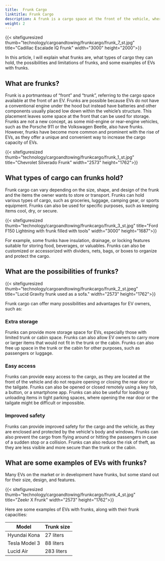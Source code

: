 ```yaml
---
title:  Frunk Cargo
linktitle: Frunk Cargo
description: A frunk is a cargo space at the front of the vehicle, where the internal combustion engine would typically be. Frunks can offer many benefits, such as extra storage, easy access, and improved safety.
weight: 2
---
```

<!-- markdownlint-disable MD033 -->

{{< sitefiguresized thumb="technology/cargoandtowing/frunkcargo/frunk_7_st.jpg" title="Cadillac Escalade IQ  Frunk" width="3000" height="2000">}}

In this article, I will explain what frunks are, what types of cargo they can hold, the possibilities and limitations of frunks, and some examples of EVs with frunks.

## What are frunks?

Frunk is a portmanteau of “front” and “trunk”, referring to the cargo space available at the front of an EV. Frunks are possible because EVs do not have a conventional engine under the hood but instead have batteries and other components usually placed low down within the vehicle’s structure. This placement leaves some space at the front that can be used for storage. Frunks are not a new concept, as some mid-engine or rear-engine vehicles, such as the Porsche 911 or the Volkswagen Beetle, also have frunks. However, frunks have become more common and prominent with the rise of EVs, as they offer a unique and convenient way to increase the cargo capacity of EVs.

{{< sitefiguresized thumb="technology/cargoandtowing/frunkcargo/frunk_1_st.jpg" title="Chevrolet Silverado Frunk" width="2573" height="1762">}}

## What types of cargo can frunks hold?

Frunk cargo can vary depending on the size, shape, and design of the frunk and the items the owner wants to store or transport. Frunks can hold various types of cargo, such as groceries, luggage, camping gear, or sports equipment.  Frunks can also be used for specific purposes, such as keeping items cool, dry, or secure.

{{< sitefiguresized thumb="technology/cargoandtowing/frunkcargo/frunk_3_st.jpg" title="Ford F150 Lightning with frunk filled with tools" width="3000" height="1687">}}

For example, some frunks have insulation, drainage, or locking features suitable for storing food, beverages, or valuables. Frunks can also be customized or accessorized with dividers, nets, bags, or boxes to organize and protect the cargo.

## What are the possibilities of frunks?

{{< sitefiguresized thumb="technology/cargoandtowing/frunkcargo/frunk_2_st.jpeg" title="Lucid Gravity frunk used as a sofa." width="2573" height="1762">}}

Frunk cargo can offer many possibilities and advantages for EV owners, such as:

### Extra storage

Frunks can provide more storage space for EVs, especially those with limited trunk or cabin space. Frunks can also allow EV owners to carry more or larger items that would not fit in the trunk or the cabin. Frunks can also free up space in the trunk or the cabin for other purposes, such as passengers or luggage.

### Easy access

Frunks can provide easy access to the cargo, as they are located at the front of the vehicle and do not require opening or closing the rear door or the tailgate. Frunks can also be opened or closed remotely using a key fob, a button, or a smartphone app. Frunks can also be useful for loading or unloading items in tight parking spaces, where opening the rear door or the tailgate might be difficult or impossible.

### Improved safety

Frunks can provide improved safety for the cargo and the vehicle, as they are enclosed and protected by the vehicle's body and windows. Frunks can also prevent the cargo from flying around or hitting the passengers in case of a sudden stop or a collision. Frunks can also reduce the risk of theft, as they are less visible and more secure than the trunk or the cabin.

## What are some examples of EVs with frunks?

Many EVs on the market or in development have frunks, but some stand out for their size, design, and features.

{{< sitefiguresized thumb="technology/cargoandtowing/frunkcargo/frunk_4_st.jpg" title="Zeekr X Frunk" width="2573" height="1762">}}

 Here are some examples of EVs with frunks, along with their frunk capacities:

<table class="table table-striped">
<thead>
    <tr>
        <th>Model</th>
        <th>Trunk size</th>
   </tr>
</thead>
<tbody>
<tr>
    <td>Hyundai Kona</td>
    <td>27 liters</td>
</tr>
<tr>
    <td>Tesla Model 3</td>
    <td>88 liters</td>
</tr>
<tr>
    <td>Lucid Air</td>
    <td>283 liters</td>
</tr>
</tbody>
</table>
